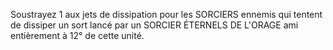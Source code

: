 Soustrayez 1 aux jets de dissipation pour les
SORCIERS ennemis qui tentent de dissiper un sort
lancé par un SORCIER ÉTERNELS DE L'ORAGE
ami entièrement à 12° de cette unité.
